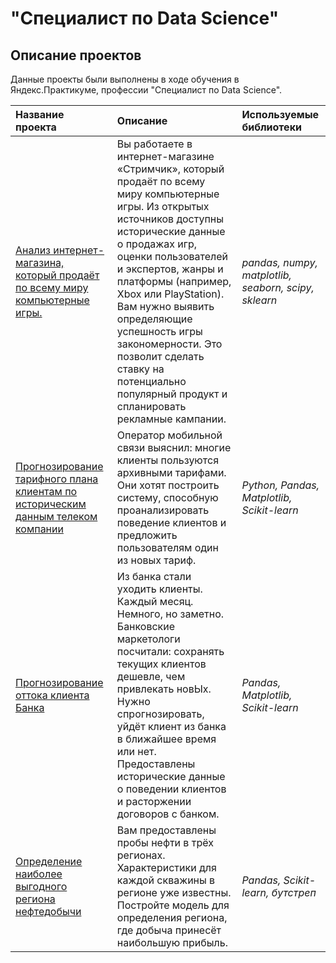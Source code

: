 # "Специалист по Data Science"

## Описание проектов

Данные проекты были выполнены в ходе обучения в Яндекс.Практикуме, профессии "Специалист по Data Science".

| Название проекта | Описание | Используемые библиотеки | 
| :---------------------- | :---------------------- | :---------------------- |
| [Анализ интернет-магазина, который продаёт по всему миру компьютерные игры.](https://github.com/MaKtRh/my_projects/blob/main/Анализ%20интернет%20магазина.ipynb) | Вы работаете в интернет-магазине «Стримчик», который продаёт по всему миру компьютерные игры. Из открытых источников доступны исторические данные о продажах игр, оценки пользователей и экспертов, жанры и платформы (например, Xbox или PlayStation). Вам нужно выявить определяющие успешность игры закономерности. Это позволит сделать ставку на потенциально популярный продукт и спланировать рекламные кампании. | *pandas, numpy, matplotlib, seaborn, scipy, sklearn* |
| [Прогнозирование тарифного плана клиентам по историческим данным телеком компании](https://github.com/MaKtRh/my_projects/blob/main/ML%20Project%20Мегалайн.ipynb) | Оператор мобильной связи выяснил: многие клиенты пользуются архивными тарифами. Они хотят построить систему, способную проанализировать поведение клиентов и предложить пользователям один из новых тариф. | *Python, Pandas, Matplotlib, Scikit-learn* |
| [Прогнозирование оттока клиента Банка](https://github.com/MaKtRh/my_projects/blob/main/Отток%20клентов%20ML%20бета%20-%20банк.ipynb) | Из банка стали уходить клиенты. Каждый месяц. Немного, но заметно. Банковские маркетологи посчитали: сохранять текущих клиентов дешевле, чем привлекать новЫх. Нужно спрогнозировать, уйдёт клиент из банка в ближайшее время или нет. Предоставлены исторические данные о поведении клиентов и расторжении договоров с банком. | *Pandas, Matplotlib, Scikit-learn* |
| [Определение наиболее выгодного региона нефтедобычи]([https://github.com/artemitprog007/yandex_practicum_project/tree/9c1024f9058e8f888a010b2385e142ca4950f598/8.%20%D0%92%D1%8B%D0%B1%D0%BE%D1%80%20%D0%BB%D0%BE%D0%BA%D0%B0%D1%86%D0%B8%D0%B8%20%D0%B4%D0%BB%D1%8F%20%D1%81%D0%BA%D0%B2%D0%B0%D0%B6%D0%B8%D0%BD%D1%8B](https://github.com/MaKtRh/my_projects/blob/main/ГлавРосНефть.ipynb)) | Вам предоставлены пробы нефти в трёх регионах. Характеристики для каждой скважины в регионе уже известны. Постройте модель для определения региона, где добыча принесёт наибольшую прибыль. | *Pandas, Scikit-learn, бутстреп* |
